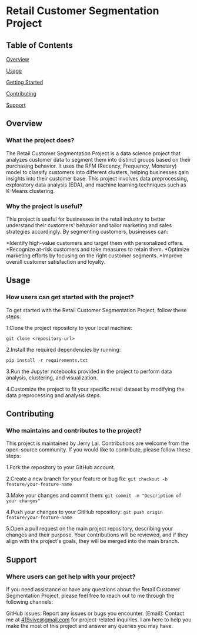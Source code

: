 <h1>Retail Customer Segmentation Project</h1>


<h2>Table of Contents</h2>
<p><a href="#overview">Overview</a></p>
<p><a href="#usage">Usage</a></p>
<p><a href="#getting-started">Getting Started</a></p>
<p><a href="#contributing">Contributing</a></p>
<p><a href="#support">Support</a></p>

<h2><a name="overview"></a>Overview</h2>


<h3>What the project does?</h3>
The Retail Customer Segmentation Project is a data science project that analyzes customer data to segment them into distinct groups based on their purchasing behavior. It uses the RFM (Recency, Frequency, Monetary) model to classify customers into different clusters, helping businesses gain insights into their customer base. This project involves data preprocessing, exploratory data analysis (EDA), and machine learning techniques such as K-Means clustering.

<h3>Why the project is useful?</h3>
This project is useful for businesses in the retail industry to better understand their customers' behavior and tailor marketing and sales strategies accordingly. By segmenting customers, businesses can:

*Identify high-value customers and target them with personalized offers.
*Recognize at-risk customers and take measures to retain them.
*Optimize marketing efforts by focusing on the right customer segments.
*Improve overall customer satisfaction and loyalty.

<h2><a name="usage"></a>Usage</h2>
<h3><a name="getting-started"></a>How users can get started with the project?</h3>


To get started with the Retail Customer Segmentation Project, follow these steps:

1.Clone the project repository to your local machine:

```git clone <repository-url>```

2.Install the required dependencies by running:

```pip install -r requirements.txt```

3.Run the Jupyter notebooks provided in the project to perform data analysis, clustering, and visualization.

4.Customize the project to fit your specific retail dataset by modifying the data preprocessing and analysis steps.

<h2><a name="Contributing"></a>Contributing</h2>
<h3>Who maintains and contributes to the project?</h3>
This project is maintained by Jerry Lai. Contributions are welcome from the open-source community. If you would like to contribute, please follow these steps:

1.Fork the repository to your GitHub account.

2.Create a new branch for your feature or bug fix:
```git checkout -b feature/your-feature-name```

3.Make your changes and commit them:
```git commit -m "Description of your changes"```

4.Push your changes to your GitHub repository:
```git push origin feature/your-feature-name```

5.Open a pull request on the main project repository, describing your changes and their purpose.
Your contributions will be reviewed, and if they align with the project's goals, they will be merged into the main branch.

<h2><a name="Support"></a>Support</h2>
<h3>Where users can get help with your project?</h3>
If you need assistance or have any questions about the Retail Customer Segmentation Project, please feel free to reach out to me through the following channels:

GitHub Issues: Report any issues or bugs you encounter.
[Email]: Contact me at 419vive@gmail.com for project-related inquiries.
I am here to help you make the most of this project and answer any queries you may have.


